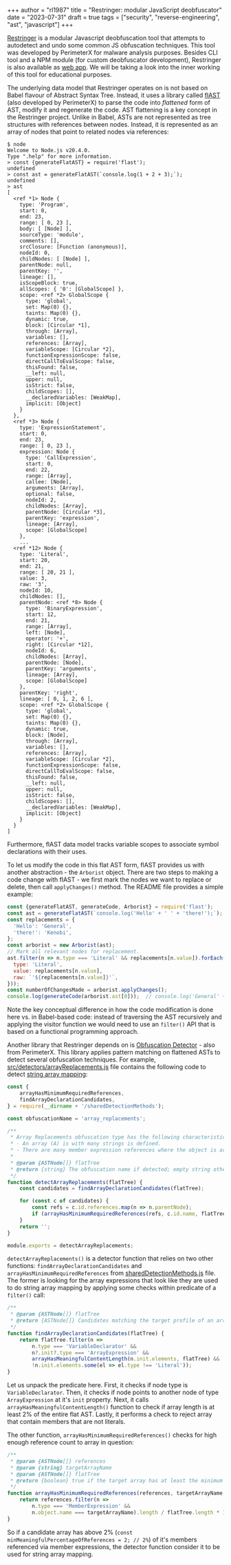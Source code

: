 +++
author = "rl1987"
title = "Restringer: modular JavaScript deobfuscator"
date = "2023-07-31"
draft = true
tags = ["security", "reverse-engineering", "ast", "javascript"]
+++

[Restringer](https://github.com/PerimeterX/restringer) is a modular Javascript
deobfuscation tool that attempts to autodetect and undo some common JS
obfuscation techniques. This tool was developed by PerimeterX for malware
analysis purposes. Besides CLI tool and a NPM module (for custom deobfuscator
development), Restringer is also available as [web app](https://restringer.tech/). 
We will be taking a look into the inner working of this tool for educational
purposes.

The underlying data model that Restringer operates on is not based on Babel
flavour of Abstract Syntax Tree. Instead, it uses a library called
[flAST](https://github.com/PerimeterX/flast) (also developed by PerimeterX)
to parse the code into *flattened* form of AST, modify it and regenerate the
code. AST flattening is a key concept in the Restringer project. Unlike in Babel,
ASTs are not represented as tree structures with references between nodes.
Instead, it is represented as an array of nodes that point to related nodes
via references:

```
$ node
Welcome to Node.js v20.4.0.
Type ".help" for more information.
> const {generateFlatAST} = require('flast');
undefined
> const ast = generateFlatAST(`console.log(1 + 2 + 3);`);
undefined
> ast
[
  <ref *1> Node {
    type: 'Program',
    start: 0,
    end: 23,
    range: [ 0, 23 ],
    body: [ [Node] ],
    sourceType: 'module',
    comments: [],
    srcClosure: [Function (anonymous)],
    nodeId: 0,
    childNodes: [ [Node] ],
    parentNode: null,
    parentKey: '',
    lineage: [],
    isScopeBlock: true,
    allScopes: { '0': [GlobalScope] },
    scope: <ref *2> GlobalScope {
      type: 'global',
      set: Map(0) {},
      taints: Map(0) {},
      dynamic: true,
      block: [Circular *1],
      through: [Array],
      variables: [],
      references: [Array],
      variableScope: [Circular *2],
      functionExpressionScope: false,
      directCallToEvalScope: false,
      thisFound: false,
      __left: null,
      upper: null,
      isStrict: false,
      childScopes: [],
      __declaredVariables: [WeakMap],
      implicit: [Object]
    }
  },
  <ref *3> Node {
    type: 'ExpressionStatement',
    start: 0,
    end: 23,
    range: [ 0, 23 ],
    expression: Node {
      type: 'CallExpression',
      start: 0,
      end: 22,
      range: [Array],
      callee: [Node],
      arguments: [Array],
      optional: false,
      nodeId: 2,
      childNodes: [Array],
      parentNode: [Circular *3],
      parentKey: 'expression',
      lineage: [Array],
      scope: [GlobalScope]
    },
    ...
  <ref *12> Node {
    type: 'Literal',
    start: 20,
    end: 21,
    range: [ 20, 21 ],
    value: 3,
    raw: '3',
    nodeId: 10,
    childNodes: [],
    parentNode: <ref *8> Node {
      type: 'BinaryExpression',
      start: 12,
      end: 21,
      range: [Array],
      left: [Node],
      operator: '+',
      right: [Circular *12],
      nodeId: 6,
      childNodes: [Array],
      parentNode: [Node],
      parentKey: 'arguments',
      lineage: [Array],
      scope: [GlobalScope]
    },
    parentKey: 'right',
    lineage: [ 0, 1, 2, 6 ],
    scope: <ref *2> GlobalScope {
      type: 'global',
      set: Map(0) {},
      taints: Map(0) {},
      dynamic: true,
      block: [Node],
      through: [Array],
      variables: [],
      references: [Array],
      variableScope: [Circular *2],
      functionExpressionScope: false,
      directCallToEvalScope: false,
      thisFound: false,
      __left: null,
      upper: null,
      isStrict: false,
      childScopes: [],
      __declaredVariables: [WeakMap],
      implicit: [Object]
    }
  }
]
```

Furthermore, flAST data model tracks variable scopes to associate symbol 
declarations with their uses.

To let us modify the code in this flat AST form, flAST provides us with another
abstraction - the `Arborist` object. There are two steps to making a code
change with flAST - we first mark the nodes we want to replace or delete,
then call `applyChanges()` method. The README file provides a simple
example:

```javascript
const {generateFlatAST, generateCode, Arborist} = require('flast');
const ast = generateFlatAST(`console.log('Hello' + ' ' + 'there!');`);
const replacements = {
  'Hello': 'General',
  'there!': 'Kenobi',
};
const arborist = new Arborist(ast);
// Mark all relevant nodes for replacement.
ast.filter(n => n.type === 'Literal' && replacements[n.value]).forEach(n => arborist.markNode(n, {
  type: 'Literal',
  value: replacements[n.value],
  raw: `'${replacements[n.value]}'`,
}));
const numberOfChangesMade = arborist.applyChanges();
console.log(generateCode(arborist.ast[0]));  // console.log('General' + ' ' + 'Kenobi');
```

Note the key conceptual difference in how the code modification is done here vs.
in Babel-based code: instead of traversing the AST recursively and applying the 
visitor function we would need to use an `filter()` API that is based on a 
functional programming approach. 

Another library that Restringer depends on is
[Obfuscation Detector](https://github.com/PerimeterX/obfuscation-detector/tree/main) - 
also from PerimeterX. This library applies pattern matching on flattened ASTs 
to detect several obfuscation techniques. For example,
[src/detectors/arrayReplacements.js](https://github.com/PerimeterX/obfuscation-detector/blob/main/src/detectors/arrayReplacements.js) file
contains the following code to detect [string array mapping](/post/javascript-ast-manipulation-with-babel-defeating-string-array-mapping/):

```javascript
const {
	arrayHasMinimumRequiredReferences,
	findArrayDeclarationCandidates,
} = require(__dirname + '/sharedDetectionMethods');

const obfuscationName = 'array_replacements';

/**
 * Array Replacements obfuscation type has the following characteristics:
 * - An array (A) is with many strings is defined.
 * - There are many member expression references where the object is array A.
 *
 * @param {ASTNode[]} flatTree
 * @return {string} The obfuscation name if detected; empty string otherwise.
 */
function detectArrayReplacements(flatTree) {
	const candidates = findArrayDeclarationCandidates(flatTree);

	for (const c of candidates) {
		const refs = c.id.references.map(n => n.parentNode);
		if (arrayHasMinimumRequiredReferences(refs, c.id.name, flatTree)) return obfuscationName;
	}
	return '';
}

module.exports = detectArrayReplacements;
```

`detectArrayReplacements()` is a detector function that relies on two other
functions: `findArrayDeclarationCandidates` and `arrayHasMinimumRequiredReferences`
from [sharedDetectionMethods.js](https://github.com/PerimeterX/obfuscation-detector/blob/main/src/detectors/sharedDetectionMethods.js)
file. The former is looking for the array expressions that look like they are 
used to do string array mapping by applying some checks within predicate of
a `filter()` call:

```javascript
/**
 * @param {ASTNode[]} flatTree
 * @return {ASTNode[]} Candidates matching the target profile of an array with more than a few items, all literals.
 */
function findArrayDeclarationCandidates(flatTree) {
	return flatTree.filter(n =>
		n.type === 'VariableDeclarator' &&
		n?.init?.type === 'ArrayExpression' &&
		arrayHasMeaningfulContentLength(n.init.elements, flatTree) &&
		!n.init.elements.some(el => el.type !== 'Literal'));
}
```

Let us unpack the predicate here. First, it checks if node type is `VariableDeclarator`.
Then, it checks if node points to another node of type `ArrayExpression` at it's
`init` property. Next, it calls `arrayHasMeaningfulContentLength()` function
to check if array length is at least 2% of the entire flat AST. Lastly, it 
performs a check to reject array that contain members that are not literals.

The other function, `arrayHasMinimumRequiredReferences()` checks for high
enough reference count to array in question:

```javascript
/**
 * @param {ASTNode[]} references
 * @param {string} targetArrayName
 * @param {ASTNode[]} flatTree
 * @return {boolean} true if the target array has at least the minimum required references; false otherwise.
 */
function arrayHasMinimumRequiredReferences(references, targetArrayName, flatTree) {
	return references.filter(n =>
		n.type === 'MemberExpression' &&
		n.object.name === targetArrayName).length / flatTree.length * 100 >= minMeaningfulPercentageOfReferences;
}
```

So if a candidate array has above 2% 
(`const minMeaningfulPercentageOfReferences = 2; // 2%`) of it's members 
referenced via member expressions, the detector function consider it to be used 
for string array mapping.


